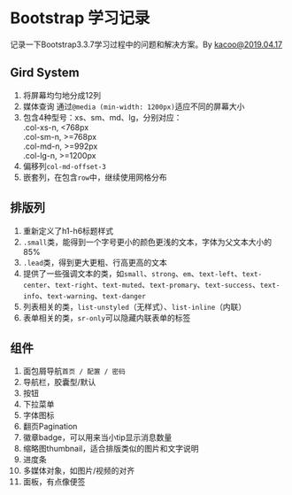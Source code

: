 # Bootstrap 学习记录
记录一下Bootstrap3.3.7学习过程中的问题和解决方案。By kacoo@2019.04.17
## Gird System
1. 将屏幕均匀地分成12列
2. 媒体查询
通过`@media (min-width: 1200px)`适应不同的屏幕大小
3. 包含4种型号：xs、sm、md、lg，分别对应：  
.col-xs-n, <768px  
.col-sm-n, >=768px  
.col-md-n, >=992px  
.col-lg-n, >=1200px  
4. 偏移列`col-md-offset-3`
5. 嵌套列，在包含`row`中，继续使用网格分布
## 排版列
1. 重新定义了h1-h6标题样式
2. `.small`类，能得到一个字号更小的颜色更浅的文本，字体为父文本大小的 85%
3. `.lead`类，得到更大更粗、行高更高的文本
4. 提供了一些强调文本的类，如`small`、`strong`、`em`、`text-left`、`text-center`、`text-right`、`text-muted`、`text-promary`、`text-success`、`text-info`、`text-warning`、`text-danger`
5. 列表相关的类，`list-unstyled`（无样式）、`list-inline`（内联）
6. 表单相关的类，`sr-only`可以隐藏内联表单的标签
## 组件
1. 面包屑导航`首页 / 配置 / 密码`
2. 导航栏，胶囊型/默认
3. 按钮
4. 下拉菜单
5. 字体图标
6. 翻页Pagination
7. 徽章badge，可以用来当小tip显示消息数量
8. 缩略图thumbnail，适合排版类似的图片和文字说明
9. 进度条
10. 多媒体对象，如图片/视频的对齐
11. 面板，有点像便签